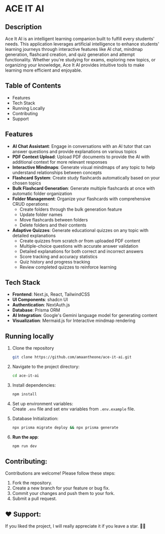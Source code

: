 # ACE IT AI

## Description

Ace It AI is an intelligent learning companion built to fulfill every students' needs. This application leverages artificial intelligence to enhance students' learning journeys through interactive features like AI chat, mindmap generation, flashcard creation, and quiz generation and attempt functionality. Whether you're studying for exams, exploring new topics, or organizing your knowledge, Ace It AI provides intuitive tools to make learning more efficient and enjoyable.

## Table of Contents

* Features
* Tech Stack
* Running Locally
* Contributing
* Support

## Features

- **AI Chat Assistant**: Engage in conversations with an AI tutor that can answer questions and provide explanations on various topics
- **PDF Context Upload**: Upload PDF documents to provide the AI with additional context for more relevant responses
- **Interactive Mindmaps**: Generate visual mindmaps of any topic to help understand relationships between concepts
- **Flashcard System**: Create study flashcards automatically based on your chosen topics
- **Bulk Flashcard Generation**: Generate multiple flashcards at once with automatic folder organization
- **Folder Management**: Organize your flashcards with comprehensive CRUD operations:
  - Create folders through the bulk generation feature
  - Update folder names
  - Move flashcards between folders
  - Delete folders and their contents
- **Adaptive Quizzes**: Generate educational quizzes on any topic with detailed explanations
  - Create quizzes from scratch *or* from uploaded PDF content
  - Multiple-choice questions with accurate answer validation
  - Detailed explanations for both correct and incorrect answers
  - Score tracking and accuracy statistics
  - Quiz history and progress tracking
  - Review completed quizzes to reinforce learning

## Tech Stack

- **Frontend**: Next.js, React, TailwindCSS
- **UI Components**: shadcn UI
- **Authentication**: NextAuth.js
- **Database**: Prisma ORM
- **AI Integration**: Google's Gemini language model for generating content
- **Visualization**: Mermaid.js for Interactive mindmap rendering

## Running locally

1. Clone the repository
   ```bash
   git clone https://github.com/amaantheone/ace-it-ai.git
   ```
2. Navigate to the project directory:
   ```bash
   cd ace-it-ai
   ```
3. Install dependencies:
   ```bash
   npm install
   ```
4. Set up environment variables: <br>
Create `.env` file and set env variables from `.env.example` file.

6. Database Initialization:
   ```bash
   npx prisma migrate deploy && npx prisma generate
   ```
6. **Run the app**:
   ```bash
   npm run dev
   ```

## Contributing:

Contributions are welcome! Please follow these steps:

1. Fork the repository.
2. Create a new branch for your feature or bug fix.
3. Commit your changes and push them to your fork.
4. Submit a pull request.

## ❤️ Support:

If you liked the project, I will really appreciate it if you leave a star. 🌟😊
